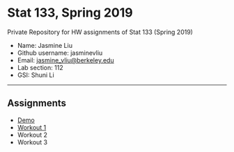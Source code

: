# Stat 133, Spring 2019

Private Repository for HW assignments of Stat 133 (Spring 2019)

- Name: Jasmine Liu
- Github username: jasminevliu
- Email: jasmine_vliu@berkeley.edu
- Lab section: 112
- GSI: Shuni Li

-----

## Assignments

- [Demo](demo)
- [Workout 1](workout1)
- Workout 2
- Workout 3
